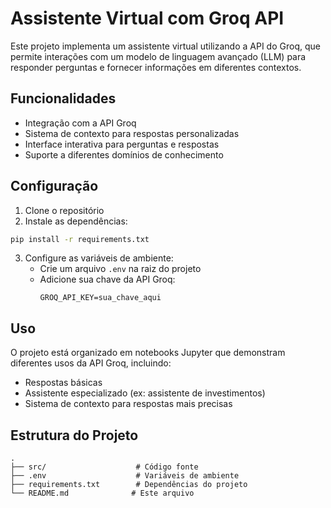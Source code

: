 # Assistente Virtual com Groq API

Este projeto implementa um assistente virtual utilizando a API do Groq, que permite interações com um modelo de linguagem avançado (LLM) para responder perguntas e fornecer informações em diferentes contextos.

## Funcionalidades

- Integração com a API Groq
- Sistema de contexto para respostas personalizadas
- Interface interativa para perguntas e respostas
- Suporte a diferentes domínios de conhecimento

## Configuração

1. Clone o repositório
2. Instale as dependências:
```bash
pip install -r requirements.txt
```
3. Configure as variáveis de ambiente:
   - Crie um arquivo `.env` na raiz do projeto
   - Adicione sua chave da API Groq:
     ```
     GROQ_API_KEY=sua_chave_aqui
     ```

## Uso

O projeto está organizado em notebooks Jupyter que demonstram diferentes usos da API Groq, incluindo:
- Respostas básicas
- Assistente especializado (ex: assistente de investimentos)
- Sistema de contexto para respostas mais precisas

## Estrutura do Projeto

```
.
├── src/                    # Código fonte
├── .env                    # Variáveis de ambiente
├── requirements.txt        # Dependências do projeto
└── README.md              # Este arquivo
``` 